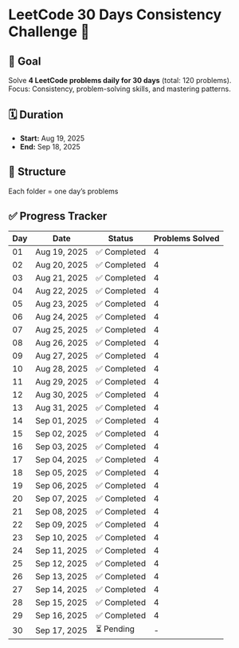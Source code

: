 # LeetCode 30 Days Consistency Challenge 🚀

## 📌 Goal
Solve **4 LeetCode problems daily for 30 days** (total: 120 problems).  
Focus: Consistency, problem-solving skills, and mastering patterns.

## 🗓 Duration
- **Start:** Aug 19, 2025  
- **End:** Sep 18, 2025  

## 📂 Structure
Each folder = one day’s problems
## ✅ Progress Tracker

| Day | Date         | Status       | Problems Solved |
|-----|-------------|--------------|----------------|
| 01  | Aug 19, 2025 | ✅ Completed  | 4 |
| 02  | Aug 20, 2025 | ✅ Completed  | 4 |
| 03  | Aug 21, 2025 | ✅ Completed  | 4 |
| 04  | Aug 22, 2025 | ✅ Completed  | 4 |
| 05  | Aug 23, 2025 | ✅ Completed  | 4 |
| 06  | Aug 24, 2025 | ✅ Completed  | 4 |
| 07  | Aug 25, 2025 | ✅ Completed  | 4 |
| 08  | Aug 26, 2025 | ✅ Completed  | 4 |
| 09  | Aug 27, 2025 | ✅ Completed  | 4 |
| 10  | Aug 28, 2025 | ✅ Completed  | 4 |
| 11  | Aug 29, 2025 | ✅ Completed  | 4 |
| 12  | Aug 30, 2025 | ✅ Completed  | 4 |
| 13  | Aug 31, 2025 | ✅ Completed  | 4 |
| 14  | Sep 01, 2025 | ✅ Completed  | 4 |
| 15  | Sep 02, 2025 | ✅ Completed  | 4 |
| 16  | Sep 03, 2025 | ✅ Completed  | 4 |
| 17  | Sep 04, 2025 | ✅ Completed  | 4 |
| 18  | Sep 05, 2025 | ✅ Completed  | 4 |
| 19  | Sep 06, 2025 | ✅ Completed  | 4 |
| 20  | Sep 07, 2025 | ✅ Completed  | 4 |
| 21  | Sep 08, 2025 | ✅ Completed  | 4 |
| 22  | Sep 09, 2025 | ✅ Completed  | 4 |
| 23  | Sep 10, 2025 | ✅ Completed  | 4 |
| 24  | Sep 11, 2025 | ✅ Completed  | 4 |
| 25  | Sep 12, 2025 | ✅ Completed  | 4 |
| 26  | Sep 13, 2025 | ✅ Completed  | 4 |
| 27  | Sep 14, 2025 | ✅ Completed  | 4 |
| 28  | Sep 15, 2025 | ✅ Completed  | 4 |
| 29  | Sep 16, 2025 | ✅ Completed  | 4 |
| 30  | Sep 17, 2025 | ⏳ Pending    | - |

